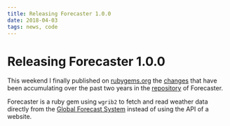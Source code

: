 ```yaml
---
title: Releasing Forecaster 1.0.0
date: 2018-04-03
tags: news, code
---
```


# Releasing Forecaster 1.0.0

This weekend I finally published on [rubygems.org][1] the [changes][2] that have
been accumulating over the past two years in the [repository][3] of Forecaster.

Forecaster is a ruby gem using `wgrib2` to fetch and read weather data directly
from the [Global Forecast System][4] instead of using the API of a website.

[1]: https://rubygems.org/gems/forecaster
[2]: https://github.com/vinc/forecaster/blob/master/CHANGELOG.md
[3]: https://github.com/vinc/forecaster
[4]: https://www.ncdc.noaa.gov/data-access/model-data/model-datasets/global-forcast-system-gfs
